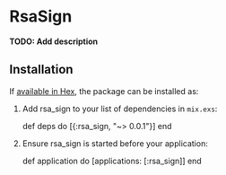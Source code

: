 # RsaSign

**TODO: Add description**

## Installation

If [available in Hex](https://hex.pm/docs/publish), the package can be installed as:

  1. Add rsa_sign to your list of dependencies in `mix.exs`:

        def deps do
          [{:rsa_sign, "~> 0.0.1"}]
        end

  2. Ensure rsa_sign is started before your application:

        def application do
          [applications: [:rsa_sign]]
        end

